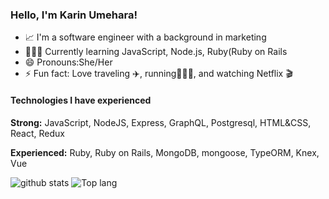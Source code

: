 ### Hello, I'm Karin Umehara!

- 📈 I'm a software engineer with a background in marketing 
- 👩🏻‍💻 Currently learning JavaScript, Node.js, Ruby(Ruby on Rails
- 😄 Pronouns:She/Her
- ⚡ Fun fact: Love traveling ✈️, running🏃🏻‍♀️, and watching Netflix 🎬

#### Technologies I have experienced
**Strong:**
JavaScript, NodeJS, Express, GraphQL, Postgresql, HTML&CSS, React, Redux

**Experienced:**
Ruby, Ruby on Rails, MongoDB, mongoose, TypeORM, Knex, Vue

<p align="left"> 
  <img alt="github stats" src="https://github-readme-stats.vercel.app/api?username=karin0216&show_icons=true&theme=material-palenight" />
  <img alt="Top lang" src="https://github-readme-stats.vercel.app/api/top-langs/?username=karin0216&layout=compact&theme=material-palenight" />
</p>

<!--
**karin0216/karin0216** is a ✨ _special_ ✨ repository because its `README.md` (this file) appears on your GitHub profile.

Here are some ideas to get you started:

- 🔭 I’m currently working on ...
- 🌱 I’m currently learning ...
- 👯 I’m looking to collaborate on ...
- 🤔 I’m looking for help with ...
- 💬 Ask me about ...
- 📫 How to reach me: ...
- 😄 Pronouns: ...
- ⚡ Fun fact: ...
-->
